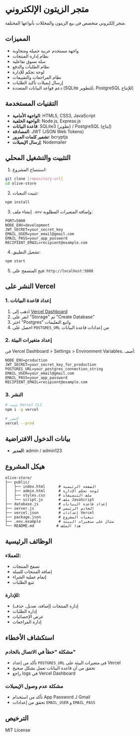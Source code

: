 # متجر الزيتون الإلكتروني

متجر إلكتروني متخصص في بيع الزيتون والمخللات بأنواعها المختلفة.

## المميزات

- واجهة مستخدم عربية جميلة ومتجاوبة
- نظام إدارة المنتجات
- سلة تسوق تفاعلية
- نظام الطلبات والدفع
- لوحة تحكم للإدارة
- نظام المراجعات والتقييمات
- إرسال إيميلات تأكيد الطلبات
- دعم قواعد البيانات المتعددة (SQLite للتطوير، PostgreSQL للإنتاج)

## التقنيات المستخدمة

- **الواجهة الأمامية**: HTML5, CSS3, JavaScript
- **الواجهة الخلفية**: Node.js, Express.js
- **قاعدة البيانات**: SQLite3 (تطوير) / PostgreSQL (إنتاج)
- **المصادقة**: JWT (JSON Web Tokens)
- **تشفير كلمات المرور**: bcryptjs
- **إرسال الإيميلات**: Nodemailer

## التثبيت والتشغيل المحلي

1. استنساخ المشروع:
```bash
git clone [repository-url]
cd olive-store
```

2. تثبيت التبعيات:
```bash
npm install
```

3. إنشاء ملف `.env` وإضافة المتغيرات المطلوبة:
```env
PORT=5000
NODE_ENV=development
JWT_SECRET=your_secret_key
EMAIL_USER=your_email@gmail.com
EMAIL_PASS=your_app_password
RECIPIENT_EMAIL=recipient@example.com
```

4. تشغيل التطبيق:
```bash
npm start
```

5. فتح المتصفح على: `http://localhost:5000`

## النشر على Vercel

### 1. إعداد قاعدة البيانات

1. اذهب إلى [Vercel Dashboard](https://vercel.com/dashboard)
2. انقر على "Storage" ثم "Create Database"
3. اختر "Postgres" واتبع التعليمات
4. احصل على `POSTGRES_URL` من إعدادات قاعدة البيانات

### 2. إعداد متغيرات البيئة

في Vercel Dashboard > Settings > Environment Variables، أضف:

```env
NODE_ENV=production
JWT_SECRET=your_secret_key_for_production
POSTGRES_URL=your_postgres_connection_string
EMAIL_USER=your_email@gmail.com
EMAIL_PASS=your_app_password
RECIPIENT_EMAIL=recipient@example.com
```

### 3. النشر

```bash
# تثبيت Vercel CLI
npm i -g vercel

# النشر
vercel --prod
```

## بيانات الدخول الافتراضية

- **المدير**: admin / admin123

## هيكل المشروع

```
olive-store/
├── public/
│   ├── index.html      # الصفحة الرئيسية
│   ├── admin.html      # لوحة تحكم الإدارة
│   ├── styles.css      # ملف التنسيقات
│   └── script.js       # ملف JavaScript
├── database.js         # إعداد قاعدة البيانات
├── server.js           # الخادم الرئيسي
├── vercel.json         # إعدادات Vercel
├── package.json        # تبعيات المشروع
├── .env.example        # مثال على متغيرات البيئة
└── README.md          # هذا الملف
```

## الوظائف الرئيسية

### للعملاء:
- تصفح المنتجات
- إضافة المنتجات للسلة
- إتمام عملية الشراء
- تتبع الطلبات

### للإدارة:
- إدارة المنتجات (إضافة، تعديل، حذف)
- إدارة الطلبات
- عرض الإحصائيات
- إدارة المراجعات

## استكشاف الأخطاء

### مشكلة "خطأ في الاتصال بالخادم"
- تأكد من إعداد `POSTGRES_URL` في متغيرات البيئة على Vercel
- تحقق من أن قاعدة البيانات تعمل بشكل صحيح
- راجع logs في Vercel Dashboard

### مشكلة عدم وصول الإيميلات
- تأكد من استخدام App Password لـ Gmail
- تحقق من إعدادات `EMAIL_USER` و `EMAIL_PASS`

## الترخيص

MIT License